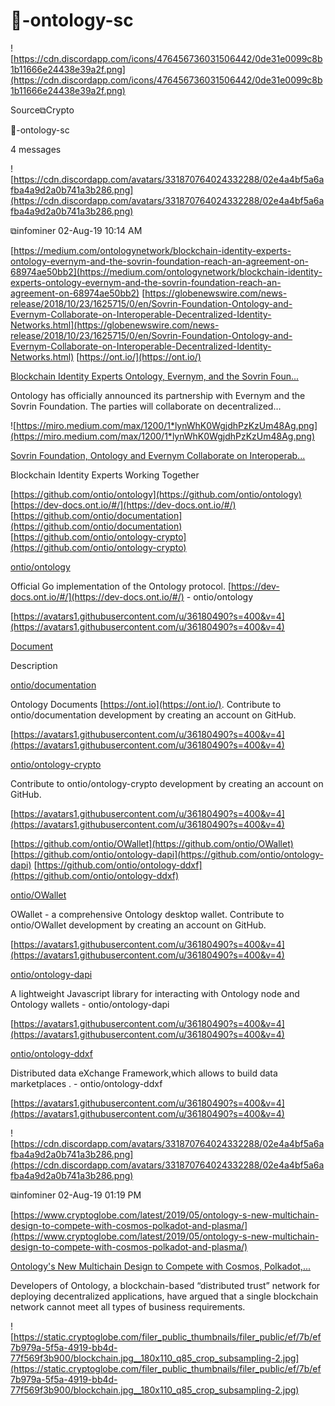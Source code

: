 # 🔀-ontology-sc

![https://cdn.discordapp.com/icons/476456736031506442/0de31e0099c8b1b11666e24438e39a2f.png](https://cdn.discordapp.com/icons/476456736031506442/0de31e0099c8b1b11666e24438e39a2f.png)

Source⧉Crypto

🔀-ontology-sc

4 messages

![https://cdn.discordapp.com/avatars/331870764024332288/02e4a4bf5a6afba4a9d2a0b741a3b286.png](https://cdn.discordapp.com/avatars/331870764024332288/02e4a4bf5a6afba4a9d2a0b741a3b286.png)

⧉infominer 02-Aug-19 10:14 AM

[https://medium.com/ontologynetwork/blockchain-identity-experts-ontology-evernym-and-the-sovrin-foundation-reach-an-agreement-on-68974ae50bb2](https://medium.com/ontologynetwork/blockchain-identity-experts-ontology-evernym-and-the-sovrin-foundation-reach-an-agreement-on-68974ae50bb2) [https://globenewswire.com/news-release/2018/10/23/1625715/0/en/Sovrin-Foundation-Ontology-and-Evernym-Collaborate-on-Interoperable-Decentralized-Identity-Networks.html](https://globenewswire.com/news-release/2018/10/23/1625715/0/en/Sovrin-Foundation-Ontology-and-Evernym-Collaborate-on-Interoperable-Decentralized-Identity-Networks.html) [https://ont.io/](https://ont.io/)

[Blockchain Identity Experts Ontology, Evernym, and the Sovrin Foun...](https://medium.com/ontologynetwork/blockchain-identity-experts-ontology-evernym-and-the-sovrin-foundation-reach-an-agreement-on-68974ae50bb2)

Ontology has officially announced its partnership with Evernym and the Sovrin Foundation. The parties will collaborate on decentralized…

![https://miro.medium.com/max/1200/1*lynWhK0WgjdhPzKzUm48Ag.png](https://miro.medium.com/max/1200/1*lynWhK0WgjdhPzKzUm48Ag.png)

[Sovrin Foundation, Ontology and Evernym Collaborate on Interoperab...](https://globenewswire.com/news-release/2018/10/23/1625715/0/en/Sovrin-Foundation-Ontology-and-Evernym-Collaborate-on-Interoperable-Decentralized-Identity-Networks.html)

Blockchain Identity Experts Working Together

[https://github.com/ontio/ontology](https://github.com/ontio/ontology) [https://dev-docs.ont.io/#/](https://dev-docs.ont.io/#/) [https://github.com/ontio/documentation](https://github.com/ontio/documentation) [https://github.com/ontio/ontology-crypto](https://github.com/ontio/ontology-crypto)

[ontio/ontology](https://github.com/ontio/ontology)

Official Go implementation of the Ontology protocol. [https://dev-docs.ont.io/#/](https://dev-docs.ont.io/#/) - ontio/ontology

[https://avatars1.githubusercontent.com/u/36180490?s=400&v=4](https://avatars1.githubusercontent.com/u/36180490?s=400&v=4)

[Document](https://dev-docs.ont.io/)

Description

[ontio/documentation](https://github.com/ontio/documentation)

Ontology Documents [https://ont.io](https://ont.io/). Contribute to ontio/documentation development by creating an account on GitHub.

[https://avatars1.githubusercontent.com/u/36180490?s=400&v=4](https://avatars1.githubusercontent.com/u/36180490?s=400&v=4)

[ontio/ontology-crypto](https://github.com/ontio/ontology-crypto)

Contribute to ontio/ontology-crypto development by creating an account on GitHub.

[https://avatars1.githubusercontent.com/u/36180490?s=400&v=4](https://avatars1.githubusercontent.com/u/36180490?s=400&v=4)

[https://github.com/ontio/OWallet](https://github.com/ontio/OWallet) [https://github.com/ontio/ontology-dapi](https://github.com/ontio/ontology-dapi) [https://github.com/ontio/ontology-ddxf](https://github.com/ontio/ontology-ddxf)

[ontio/OWallet](https://github.com/ontio/OWallet)

OWallet - a comprehensive Ontology desktop wallet. Contribute to ontio/OWallet development by creating an account on GitHub.

[https://avatars1.githubusercontent.com/u/36180490?s=400&v=4](https://avatars1.githubusercontent.com/u/36180490?s=400&v=4)

[ontio/ontology-dapi](https://github.com/ontio/ontology-dapi)

A lightweight Javascript library for interacting with Ontology node and Ontology wallets - ontio/ontology-dapi

[https://avatars1.githubusercontent.com/u/36180490?s=400&v=4](https://avatars1.githubusercontent.com/u/36180490?s=400&v=4)

[ontio/ontology-ddxf](https://github.com/ontio/ontology-ddxf)

Distributed data eXchange Framework,which allows to build data marketplaces . - ontio/ontology-ddxf

[https://avatars1.githubusercontent.com/u/36180490?s=400&v=4](https://avatars1.githubusercontent.com/u/36180490?s=400&v=4)

![https://cdn.discordapp.com/avatars/331870764024332288/02e4a4bf5a6afba4a9d2a0b741a3b286.png](https://cdn.discordapp.com/avatars/331870764024332288/02e4a4bf5a6afba4a9d2a0b741a3b286.png)

⧉infominer 02-Aug-19 01:19 PM

[https://www.cryptoglobe.com/latest/2019/05/ontology-s-new-multichain-design-to-compete-with-cosmos-polkadot-and-plasma/](https://www.cryptoglobe.com/latest/2019/05/ontology-s-new-multichain-design-to-compete-with-cosmos-polkadot-and-plasma/)

[Ontology's New Multichain Design to Compete with Cosmos, Polkadot,...](https://www.cryptoglobe.com/latest/2019/05/ontology-s-new-multichain-design-to-compete-with-cosmos-polkadot-and-plasma/)

Developers of Ontology, a blockchain-based “distributed trust” network for deploying decentralized applications, have argued that a single blockchain network cannot meet all types of business requirements.

![https://static.cryptoglobe.com/filer_public_thumbnails/filer_public/ef/7b/ef7b979a-5f5a-4919-bb4d-77f569f3b900/blockchain.jpg__180x110_q85_crop_subsampling-2.jpg](https://static.cryptoglobe.com/filer_public_thumbnails/filer_public/ef/7b/ef7b979a-5f5a-4919-bb4d-77f569f3b900/blockchain.jpg__180x110_q85_crop_subsampling-2.jpg)